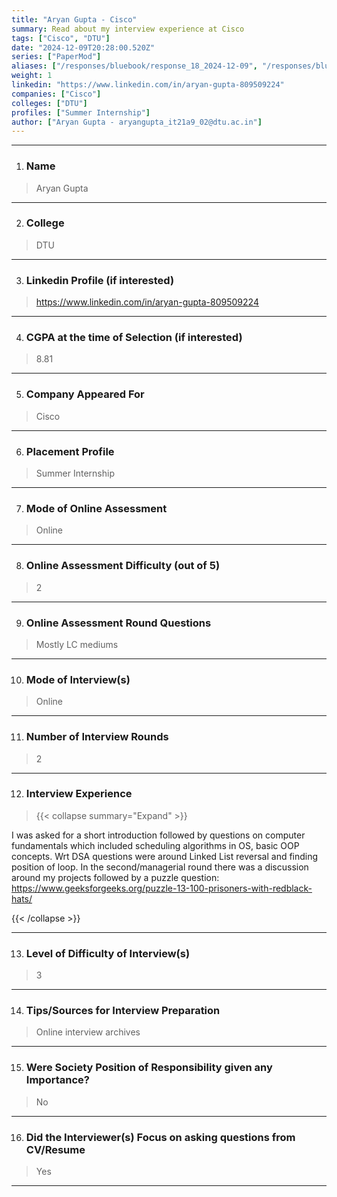 ```yaml
---
title: "Aryan Gupta - Cisco"
summary: Read about my interview experience at Cisco
tags: ["Cisco", "DTU"]
date: "2024-12-09T20:28:00.520Z"
series: ["PaperMod"]
aliases: ["/responses/bluebook/response_18_2024-12-09", "/responses/bluebook/aryan-gupta-cisco"]
weight: 1
linkedin: "https://www.linkedin.com/in/aryan-gupta-809509224"
companies: ["Cisco"]
colleges: ["DTU"]
profiles: ["Summer Internship"]
author: ["Aryan Gupta - aryangupta_it21a9_02@dtu.ac.in"]
---
```

---
1. ### Name

> Aryan Gupta

---

2. ### College

> DTU

---

3. ### Linkedin Profile (if interested)

> https://www.linkedin.com/in/aryan-gupta-809509224

---

4. ### CGPA at the time of Selection (if interested) 

> 8.81

---

5. ### Company Appeared For

> Cisco

---

6. ### Placement Profile

> Summer Internship

---

7. ### Mode of Online Assessment

> Online

---

8. ### Online Assessment Difficulty (out of 5)

> 2

---

9. ### Online Assessment Round Questions

> Mostly LC mediums

---

10. ### Mode of Interview(s)

> Online

---

11. ### Number of Interview Rounds

> 2

---

12. ### Interview Experience

> {{< collapse summary="Expand" >}}

I was asked for a short introduction followed by questions on computer fundamentals which included scheduling algorithms in OS, basic OOP concepts. 
Wrt DSA questions were around Linked List reversal and finding position of loop.
In the second/managerial round there was a discussion around my projects followed by a puzzle question: https://www.geeksforgeeks.org/puzzle-13-100-prisoners-with-redblack-hats/



{{< /collapse >}}

---

13. ### Level of Difficulty of Interview(s)

> 3

---

14. ### Tips/Sources for Interview Preparation

> Online interview archives

---

15. ### Were Society Position of Responsibility given any Importance?

> No

---

16. ### Did the Interviewer(s) Focus on asking questions from CV/Resume

> Yes

---

